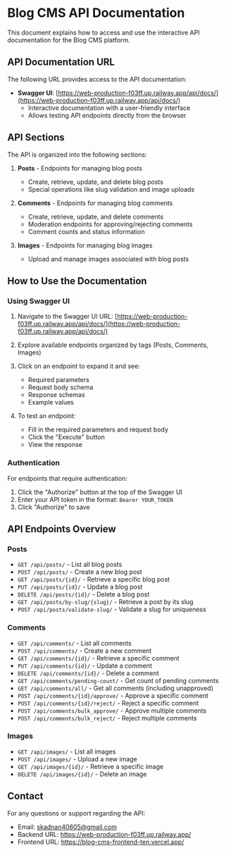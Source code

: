 # Blog CMS API Documentation

This document explains how to access and use the interactive API documentation for the Blog CMS platform.

## API Documentation URL

The following URL provides access to the API documentation:

- **Swagger UI**: [https://web-production-f03ff.up.railway.app/api/docs/](https://web-production-f03ff.up.railway.app/api/docs/)
  - Interactive documentation with a user-friendly interface
  - Allows testing API endpoints directly from the browser

## API Sections

The API is organized into the following sections:

1. **Posts** - Endpoints for managing blog posts
   - Create, retrieve, update, and delete blog posts
   - Special operations like slug validation and image uploads

2. **Comments** - Endpoints for managing blog comments
   - Create, retrieve, update, and delete comments
   - Moderation endpoints for approving/rejecting comments
   - Comment counts and status information

3. **Images** - Endpoints for managing blog images
   - Upload and manage images associated with blog posts

## How to Use the Documentation

### Using Swagger UI

1. Navigate to the Swagger UI URL: [https://web-production-f03ff.up.railway.app/api/docs/](https://web-production-f03ff.up.railway.app/api/docs/)

2. Explore available endpoints organized by tags (Posts, Comments, Images)

3. Click on an endpoint to expand it and see:
   - Required parameters
   - Request body schema
   - Response schemas
   - Example values

4. To test an endpoint:
   - Fill in the required parameters and request body
   - Click the "Execute" button
   - View the response

### Authentication

For endpoints that require authentication:

1. Click the "Authorize" button at the top of the Swagger UI
2. Enter your API token in the format: `Bearer YOUR_TOKEN`
3. Click "Authorize" to save

## API Endpoints Overview

### Posts

- `GET /api/posts/` - List all blog posts
- `POST /api/posts/` - Create a new blog post
- `GET /api/posts/{id}/` - Retrieve a specific blog post
- `PUT /api/posts/{id}/` - Update a blog post
- `DELETE /api/posts/{id}/` - Delete a blog post
- `GET /api/posts/by-slug/{slug}/` - Retrieve a post by its slug
- `POST /api/posts/validate-slug/` - Validate a slug for uniqueness

### Comments

- `GET /api/comments/` - List all comments
- `POST /api/comments/` - Create a new comment
- `GET /api/comments/{id}/` - Retrieve a specific comment
- `PUT /api/comments/{id}/` - Update a comment
- `DELETE /api/comments/{id}/` - Delete a comment
- `GET /api/comments/pending-count/` - Get count of pending comments
- `GET /api/comments/all/` - Get all comments (including unapproved)
- `POST /api/comments/{id}/approve/` - Approve a specific comment
- `POST /api/comments/{id}/reject/` - Reject a specific comment
- `POST /api/comments/bulk_approve/` - Approve multiple comments
- `POST /api/comments/bulk_reject/` - Reject multiple comments

### Images

- `GET /api/images/` - List all images
- `POST /api/images/` - Upload a new image
- `GET /api/images/{id}/` - Retrieve a specific image
- `DELETE /api/images/{id}/` - Delete an image

## Contact

For any questions or support regarding the API:
- Email: skadnan40605@gmail.com
- Backend URL: https://web-production-f03ff.up.railway.app/
- Frontend URL: https://blog-cms-frontend-ten.vercel.app/ 